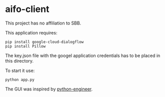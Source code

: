 # aifo-client

This project has no affiliation to SBB.

This application requires:
```
pip install google-cloud-dialogflow
pip install Pillow
```
The key.json file with the googel application credentials has to be placed in this directory.

To start it use:
```
python app.py
```

The GUI was inspired by [python-engineer](https://github.com/python-engineer/python-fun).
